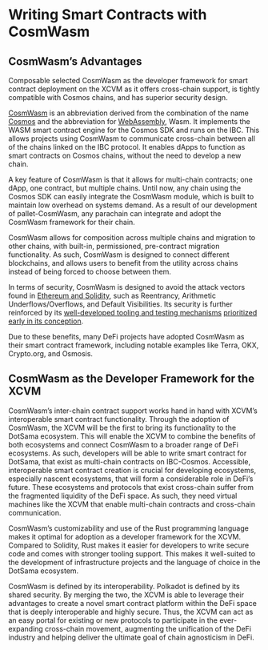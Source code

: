# Writing Smart Contracts with CosmWasm

## CosmWasm’s Advantages

Composable selected CosmWasm as the developer framework for smart contract deployment on the XCVM as it offers 
cross-chain support, is tightly compatible with Cosmos chains, and has superior security design.

[CosmWasm](https://cosmwasm.com/) is an abbreviation derived from the combination of the name 
[Cosmos](https://cosmos.network/) and the abbreviation for [WebAssembly](https://webassembly.org/), Wasm. It implements 
the WASM smart contract engine for the Cosmos SDK and runs on the IBC. This allows projects using CosmWasm to 
communicate cross-chain between all of the chains linked on the IBC protocol. It enables dApps to function as smart 
contracts on Cosmos chains, without the need to develop a new chain.

A key feature of CosmWasm is that it allows for multi-chain contracts; one dApp, one contract, but multiple chains. Until now, any 
chain using the Cosmos SDK can easily integrate the CosmWasm module, which is built to maintain low overhead on systems 
demand. As a result of our development of pallet-CosmWasm, any parachain can integrate and adopt the CosmWasm framework for their chain. 

CosmWasm allows for composition across multiple chains and migration to other chains, with built-in, 
permissioned, pre-contract migration functionality. As such, CosmWasm is designed to connect different blockchains, and 
allows users to benefit from the utility across chains instead of being forced to choose between them.

In terms of security, CosmWasm is designed to avoid the attack vectors found in 
[Ethereum and Solidity](https://docs.cosmwasm.com/docs/0.16/architecture/smart-contracts), such as Reentrancy, 
Arithmetic Underflows/Overflows, and Default Visibilities. Its security is further reinforced by its 
[well-developed tooling and testing mechanisms](https://medium.com/cosmwasm/cosmwasm-for-ctos-i-the-architecture-59a3e52d9b9c) 
[prioritized early in its conception](https://medium.com/cosmwasm/cosmwasm-for-ctos-f1ffa19cccb8).

Due to these benefits, many DeFi projects have adopted CosmWasm as their smart contract framework, including notable 
examples like Terra, OKX, Crypto.org, and Osmosis.


## CosmWasm as the Developer Framework for the XCVM

CosmWasm’s inter-chain contract support works hand in hand with XCVM’s interoperable smart contract functionality. 
Through the adoption of CosmWasm, the XCVM will be the first to bring its functionality to the DotSama ecosystem. 
This will enable the XCVM to combine the benefits of both ecosystems and connect CosmWasm to a broader range of DeFi 
ecosystems. As such, developers will be able to write smart contract for DotSama, that exist as multi-chain contracts on
IBC-Cosmos. Accessible, interoperable smart contract creation is crucial for developing ecosystems, especially nascent 
ecosystems, that will form a considerable role in DeFi’s future. These ecosystems and protocols that exist cross-chain 
suffer from the fragmented liquidity of the DeFi space. As such, they need virtual machines like the XCVM that enable 
multi-chain contracts and cross-chain communication.

CosmWasm’s customizability and use of the Rust programming language makes it optimal for adoption as a developer 
framework for the XCVM. Compared to Solidity, Rust makes it easier for developers to write secure code and comes with 
stronger tooling support. This makes it well-suited to the development of infrastructure projects and the language of 
choice in the DotSama ecosystem.

CosmWasm is defined by its interoperability. Polkadot is defined by its shared security. By merging the two, the XCVM is
able to leverage their advantages to create a novel smart contract platform within the DeFi space that is deeply 
interoperable and highly secure. Thus, the XCVM can act as an easy portal for existing or new protocols to participate 
in the ever-expanding cross-chain movement, augmenting the unification of the DeFi industry and helping deliver the 
ultimate goal of chain agnosticism in DeFi.
